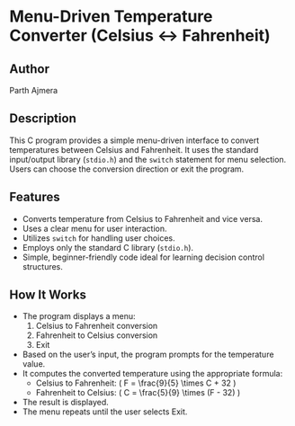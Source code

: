 # Menu-Driven Temperature Converter (Celsius ↔ Fahrenheit)

## Author
Parth Ajmera

## Description
This C program provides a simple menu-driven interface to convert temperatures between Celsius and Fahrenheit. It uses the standard input/output library (`stdio.h`) and the `switch` statement for menu selection. Users can choose the conversion direction or exit the program.

## Features
- Converts temperature from Celsius to Fahrenheit and vice versa.
- Uses a clear menu for user interaction.
- Utilizes `switch` for handling user choices.
- Employs only the standard C library (`stdio.h`).
- Simple, beginner-friendly code ideal for learning decision control structures.

## How It Works
- The program displays a menu:
  1. Celsius to Fahrenheit conversion
  2. Fahrenheit to Celsius conversion
  3. Exit
- Based on the user’s input, the program prompts for the temperature value.
- It computes the converted temperature using the appropriate formula:
  - Celsius to Fahrenheit: \( F = \frac{9}{5} \times C + 32 \)
  - Fahrenheit to Celsius: \( C = \frac{5}{9} \times (F - 32) \)
- The result is displayed.
- The menu repeats until the user selects Exit.